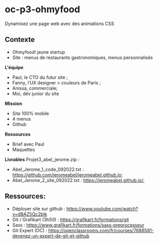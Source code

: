 # oc-p3-ohmyfood
Dynamisez une page web avec des animations CSS

## Contexte
- Ohmyfood! jeune startup
- Site : menus de restaurants gastronomiques, menus personnalisés

**L'équipe**
- Paul, le CTO du futur site ;
- Fanny, l’UX designer > couleurs de Paris ;
- Anissa, commerciale;
- Moi, dév junior du site

**Mission**
- Site 100% mobile
- 4 menus
- Github

**Ressources**
- Brief avec Paul
- Maquettes

**Livrables**
Projet3_abel_jerome.zip :
- Abel_Jerome_1_code_092022.txt : https://github.com/jeromeabel/jeromeabel.github.io;
- Abel_Jerome_2_site_092022.txt : https://jeromeabel.github.io/;

## Ressources: 
- Déployer site sur github : https://www.youtube.com/watch?v=dBAZ5Qc2bIk
- Git / Grafikart (3h50) : https://grafikart.fr/formations/git
- Sass : https://www.grafikart.fr/formations/sass-preprocesseur
- Git Expert (OC) : https://openclassrooms.com/fr/courses/7688581-devenez-un-expert-de-git-et-github